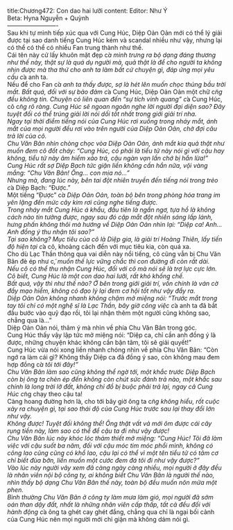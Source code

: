 title:Chương472: Con dao hai lưỡi
content:
Editor: Như Ý<br>Beta: Hyna Nguyễn + Quỳnh<br>————————-<br>Sau khi tự mình tiếp xúc qua với Cung Húc, Diệp Oản Oản mới có thể lý giải được tại sao danh tiếng Cung Húc kém và scandal nhiều như vậy, nhưng lại có thể có thể có nhiều Fan trung thành như thế.<br>Cái tên này cứ lấy khuôn mặt đẹp c*̉a mình trưng ra bộ dạng đáng thương như thế này, thật sự là quá dụ người mà, quả thật là để cho người ta không nhịn được mà tha thứ cho anh ta làm bất cứ chuyện gì, đáp ứng mọi yêu cầu c*̉a anh ta.<br>Nếu để cho Fan c*̉a anh ta thấy được, sợ là hét lên muốn chọc thủng bầu trời mất. Bất quá, đối với sự bảo đảm c*̉a Cung Húc, Diệp Oản Oản một chữ c*̃ng đều không tin. Chuyện có liên quan đến “sự tích vinh quang” c*̉a Cung Húc, cô c*̃ng rõ ràng. Cung Húc sẽ ngoan ngoãn nghe lời người đại diện sao? Đây tuyệt đối có thể trúng giải lời nói dối tốt nhất trong giới giải trí nha.<br>Ngay tại thời điểm tiếng nói của Cung Húc rơi xuống trong nháy mắt, ánh mắt của mọi người đều rơi vào trên người của Diệp Oản Oản, chờ đợi câu trả lời của cô.<br>Chu Văn Bân nhìn chòng chọc vòa Diệp Oản Oản, ánh mắt kia quả thật như muốn đem cô đốt cháy: “Cung Húc, có phải là tiểu tử này nói gì với cậu hay không, tiểu tử này âm hiểm xảo trá, cậu ngàn vạn lần chớ bị hắn lừa!”<br>Cung Húc rất sợ Diệp Bạch tức giận liền không cần hắn nữa, vội vàng mắng: “Chu Văn Bân! Ông… con mịa nó…”<br>Nhưng mà, đang lúc này, bên tai đột nhiên truyền đến tiếng nói trong trẻo c*̉a Diệp Bạch: “Được.”<br>Một tiếng “Được” c*̉a Diệp Oản Oản, toàn bộ bên trong phòng hóa trang im yên lặng đến mức cây kim rơi cũng nghe tiếng được.<br>Trong nháy mắt Cung Húc á khẩu, đầu tiên là ngẩn ngơ, tựa hồ là không cách nào tin tưởng được, ngay sau đó cặp mắt đột nhiên sáng lấp lánh, hưng phấn không thôi mà hướng về Diệp Oản Oản nhìn lại: “Diệp ca! Anh… Anh đồng ý thu nhận tôi sao?”<br>Tại sao không? Mục tiêu của cô là Diệp gia, là giải trí Hoàng Thiên, lấy tiến độ hiện tại c*̉a cô, khoảng cách đến với mục tiêu kia, còn quá xa.<br>Cho dù Lạc Thần thông qua vai diễn này nổi tiếng, cô cũng vẫn bị Chu Văn Bân đè ép như c*̃, muốn thế lực vững chắc thì con đường đi còn rất dài.<br>Nếu cô có thể thu nhận Cung Húc, đối với cô mà nói sẽ là trợ lực cực lớn. Cô biết, Cung Húc là một con dao hai lưỡi, rất khó khống chế.<br>Bất quá, vậy thì như thế nào? Ở bên trong giới giải trí, vốn chính là ván cờ đầy mạo hiểm, không có đạo lý lại đem cơ hội tốt như vậy đẩy ra.<br>Diệp Oản Oản không nhanh không chậm mở miệng nói: “Trước mắt trong tay tôi chỉ có một nghệ sĩ là Lạc Thần, bây giờ công việc c*̉a anh ta đã bắt đầu bước vào quỹ đạo rồi, tôi lại nhận thêm một người cũng không sao, chẳng qua là…”<br>Diệp Oản Oản nói, thâm ý mà nhìn về phía Chu Văn Bân trong góc.<br>Cung Húc thấy vậy lập tức mở miệng nói: “Diệp ca, chỉ cần anh đồng ý là được, những chuyện khác không cần bận tâm, tôi sẽ giải quyết!”<br>Cung Húc vừa nói xong liền nhanh chóng nhìn về phía Chu Văn Bân: “Còn ngớ ra làm cái gì? Không thấy Diệp ca đã đồng ý sao, còn không mau đem hợp đồng c*̉a tôi tới đây!”<br>Chu Văn Bân làm sao cũng không thể ngờ tới, một khắc trước Diệp Bạch còn bị ông ta chèn ép đến không còn chút sức đánh trả nào, một khắc sau chính là long trời lỡ đất, không chỉ đồ bị buộc phải trả lại, ngay cả Cung Húc c*̃ng chạy theo cậu ta!<br>Càng hoang đường hơn là, cho tới bây giờ ông ta c*̃ng không hiểu, rốt cuộc xảy ra chuyện gì, tại sao thái độ của Cung Húc trước sau lại thay đổi lớn như vậy.<br>Không được! Tuyệt đối không thể! Ông thật vất vả mới ôm được cái cây rụng tiền này, làm sao có thể để cậu ta đi như vậy được!<br>Chu Văn Bân lúc này khóc lóc thảm thiết mở miệng: “Cung Húc! Tôi đã làm việc với cậu suốt ba năm, đối với cậu móc tim móc phổi mình, không có công lao cũng cũng có khổ lao, cậu lại có thể vì một tên tiểu tử có tâm cơ chỉ biết đùa bỡn, liền muốn một cước đem đá tôi đi như vậy được?”<br>Vào lúc này người vây xem đã càng ngày càng nhiều, mọi người ở đây đều là nhân viên nội bộ công ty, ai không biết Chu Văn Bân là người thế nào, nhìn thấy bộ dạng Chu Văn Bân thế này, toàn bộ đều muốn nôn mửa một phen.<br>Bình thường Chu Văn Bân ở công ty làm mưa làm gió, mọi người đã sớm oán than dậy đất, nhất là những nhân viên cấp thấp, tất cả đều đối với hành động c*̉a ông ta ghét cay ghét đắng, chẳng qua chỉ là ngại bối cảnh của Cung Húc nên mọi người mới chỉ giận mà không dám nói gì.